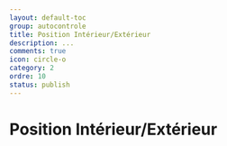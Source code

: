 ```yaml
---
layout: default-toc
group: autocontrole
title: Position Intérieur/Extérieur
description: ...
comments: true
icon: circle-o
category: 2
ordre: 10
status: publish
---
```


# Position Intérieur/Extérieur
